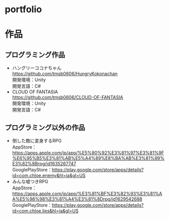 # portfolio

# 作品
## プログラミング作品
- ハングリーココナちゃん <br>
https://github.com/tmsb0606/HungryKokonachan <br>
開発環境：Unity <br>
開発言語：C# <br>
- CLOUD OF FANTASIA <br>
https://github.com/tmsb0606/CLOUD-OF-FANTASIA <br>
開発環境：Unity <br>
開発言語：C# <br>
## プログラミング以外の作品
- 倒した敵に変身するRPG <br>
AppStore：https://apps.apple.com/jp/app/%E5%80%92%E3%81%97%E3%81%9F%E6%95%B5%E3%81%AB%E5%A4%89%E8%BA%AB%E3%81%99%E3%82%8Brpg/id1635267747 <br>
GooglePlayStore：https://play.google.com/store/apps/details?id=com.chloe.enemy&hl=ja&gl=US <br>
- みんな嘘つきRPG <br>
AppStore：https://apps.apple.com/jp/app/%E3%81%BF%E3%82%93%E3%81%AA%E5%98%98%E3%81%A4%E3%81%8Drpg/id1629542688 <br>
GooglePlayStore：https://play.google.com/store/apps/details?id=com.chloe.lies&hl=ja&gl=US <br>

